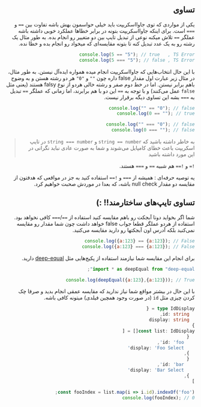 <div dir="rtl">

## تساوی
یکی از مواردی که توی جاوا‌اسکریپت باید خیلی حواسمون بهش باشه تفاوت بین `==` و `===` است. برای اینکه جاوااسکریپت بتونه در برابر خطاها عملکرد خوبی داشته باشه عملگر `==` تلاش میکنه نوعی از تبدیل تایپ بین دو متغییر رو انجام بده. به طور مثال یک رشته رو به یک عدد تبدیل کنه تا بتونه مقایسه‌ای که میخواد رو انجام بده و خطا نده.

```js
console.log(5 == "5"); // true   , TS Error
console.log(5 === "5"); // false , TS Error
```

با این حال انتخاب‌هایی که جاوااسکریپت انجام میده همواره ایده‌آل نیستن. به طور مثال، در مثال زیر عبارت اول مقدار false داره چون `""` و `"0"` هر دو رشته هستن و به وضوح باهم برابر نیستن. اما در خط دوم صفر و رشته خالی هردو از نوع falsy هستند (یعنی مثل `false` عمل می‌کنند) و با توجه به `==` این دو با هم برابرند، اما زمانی که عملگر `==` تبدیل به `===` بشه این تساوی دیگه برقرار نیست.

```js
console.log("" == "0"); // false
console.log(0 == ""); // true

console.log("" === "0"); // false
console.log(0 === ""); // false
```

> به خاطر داشته باشید که `string == number` و `string === number` در تایپ اسکریپت باعث خطای کامپایل می‌شوند و شما به صورت عادی نباید نگرانی در این مورد داشته باشید

‍`!=` و `!==` هم شبیه `==` و `===` هستند.

یه توصیه حرفه‌ای : همیشه از `===` و `!==` استفاده کنید به جز در مواقعی که هدفتون از مقایسه دو مقدار null check باشه، که بعدا در موردش صحبت خواهیم کرد.

## تساوی تایپ‌های ساختارمند!! :)

شما اگر بخواید دوتا آبجکت رو باهم مقایسه کنید استفاده از `==`/`===` کافی نخواهد بود. استفاده از هردو عملگر قطعا جواب false خواهد داشت چون شما مقدار رو مقایسه نمی‌کنید بلکه آدرس اون آبجکتها رو دارید مقایسه می‌کنید.
 

```js
console.log({a:123} == {a:123}); // False
console.log({a:123} === {a:123}); // False
```
برای انجام این مقایسه شما نیازمند استفاده از پکیج‌هایی مثل [deep-equal](https://www.npmjs.com/package/deep-equal) دارید.

```js
import * as deepEqual from "deep-equal";

console.log(deepEqual({a:123},{a:123})); // True
```
با این حال در بیشتر مواقع شما نیاز ندارید که مقایسه عمقی انجام بدید و صرفا چک کردن چیزی مثل `id` (در صورت وجود همچین فیلدی) میتونه کافی باشه.

```ts
type IdDisplay = {
  id: string,
  display: string
}
const list: IdDisplay[] = [
  {
    id: 'foo',
    display: 'Foo Select'
  },
  {
    id: 'bar',
    display: 'Bar Select'
  },
]

const fooIndex = list.map(i => i.id).indexOf('foo');
console.log(fooIndex); // 0
```

</div>